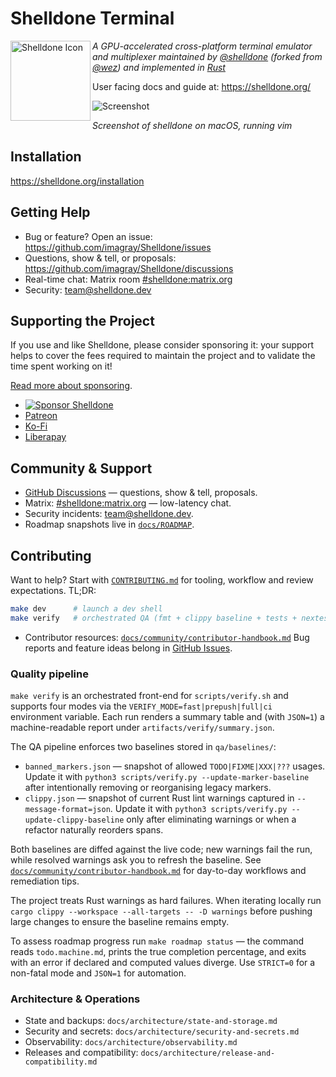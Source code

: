 # Shelldone Terminal

<img height="128" alt="Shelldone Icon" src="https://raw.githubusercontent.com/shelldone/shelldone/main/assets/icon/shelldone-icon.svg" align="left"> *A GPU-accelerated cross-platform terminal emulator and multiplexer maintained by <a href="https://github.com/shelldone">@shelldone</a> (forked from <a href="https://github.com/wez">@wez</a>) and implemented in <a href="https://www.rust-lang.org/">Rust</a>*

User facing docs and guide at: https://shelldone.org/

![Screenshot](docs/screenshots/two.png)

*Screenshot of shelldone on macOS, running vim*

## Installation

https://shelldone.org/installation

## Getting Help

* Bug or feature? Open an issue: https://github.com/imagray/Shelldone/issues
* Questions, show & tell, or proposals: https://github.com/imagray/Shelldone/discussions
* Real-time chat: Matrix room [#shelldone:matrix.org](https://matrix.to/#/#shelldone:matrix.org)
* Security: [team@shelldone.dev](mailto:team@shelldone.dev)

## Supporting the Project

If you use and like Shelldone, please consider sponsoring it: your support helps
to cover the fees required to maintain the project and to validate the time
spent working on it!

[Read more about sponsoring](https://shelldone.org/sponsor.html).

* [![Sponsor Shelldone](https://img.shields.io/github/sponsors/shelldone?label=Sponsor%20Shelldone&logo=github&style=for-the-badge)](https://github.com/sponsors/shelldone)
* [Patreon](https://patreon.com/shelldone)
* [Ko-Fi](https://ko-fi.com/shelldone)
* [Liberapay](https://liberapay.com/shelldone)

## Community & Support

- [GitHub Discussions](https://github.com/imagray/Shelldone/discussions) — questions, show & tell, proposals.
- Matrix: [#shelldone:matrix.org](https://matrix.to/#/#shelldone:matrix.org) — low-latency chat.
- Security incidents: [team@shelldone.dev](mailto:team@shelldone.dev).
- Roadmap snapshots live in [`docs/ROADMAP`](docs/ROADMAP).

## Contributing

Want to help? Start with [`CONTRIBUTING.md`](CONTRIBUTING.md) for tooling,
workflow and review expectations. TL;DR:

```bash
make dev      # launch a dev shell
make verify   # orchestrated QA (fmt + clippy baseline + tests + nextest)
```

- Contributor resources: [`docs/community/contributor-handbook.md`](docs/community/contributor-handbook.md)
Bug reports and feature ideas belong in [GitHub Issues](https://github.com/imagray/Shelldone/issues).

### Quality pipeline

`make verify` is an orchestrated front-end for `scripts/verify.sh` and supports
four modes via the `VERIFY_MODE=fast|prepush|full|ci` environment variable.
Each run renders a summary table and (with `JSON=1`) a machine-readable report
under `artifacts/verify/summary.json`.

The QA pipeline enforces two baselines stored in `qa/baselines/`:

- `banned_markers.json` — snapshot of allowed `TODO|FIXME|XXX|???` usages.
  Update it with `python3 scripts/verify.py --update-marker-baseline` after
  intentionally removing or reorganising legacy markers.
- `clippy.json` — snapshot of current Rust lint warnings captured in
  `--message-format=json`. Update it with
  `python3 scripts/verify.py --update-clippy-baseline` only after eliminating
  warnings or when a refactor naturally reorders spans.

Both baselines are diffed against the live code; new warnings fail the run,
while resolved warnings ask you to refresh the baseline. See
[`docs/community/contributor-handbook.md`](docs/community/contributor-handbook.md)
for day-to-day workflows and remediation tips.

The project treats Rust warnings as hard failures. When iterating locally run
`cargo clippy --workspace --all-targets -- -D warnings` before pushing large
changes to ensure the baseline remains empty.

To assess roadmap progress run `make roadmap status` — the command reads
`todo.machine.md`, prints the true completion percentage, and exits with an
error if declared and computed values diverge. Use `STRICT=0` for a non-fatal
mode and `JSON=1` for automation.

### Architecture & Operations
- State and backups: `docs/architecture/state-and-storage.md`
- Security and secrets: `docs/architecture/security-and-secrets.md`
- Observability: `docs/architecture/observability.md`
- Releases and compatibility: `docs/architecture/release-and-compatibility.md`
